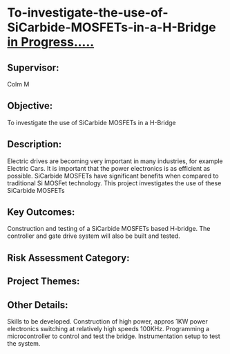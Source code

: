 # To-investigate-the-use-of-SiCarbide-MOSFETs-in-a-H-Bridge <a href="https://github.com/talhatallat/To-investigate-the-use-of-SiCarbide-MOSFETs-in-a-H-Bridge" target= "_blank" > in Progress.....</a> 

## Supervisor: 
Colm M

## Objective: 
To investigate the use of SiCarbide MOSFETs in a H-Bridge

## Description: 
Electric drives are becoming very important in many industries, for example Electric Cars. It is important that the power electronics is as efficient as possible. SiCarbide MOSFETs have significant benefits when compared to traditional Si MOSFet technology. This project investigates the use of these SiCarbide MOSFETs

## Key Outcomes:
Construction and testing of a SiCarbide MOSFETs based H-bridge. The controller and gate drive system will also be built and tested.

## Risk Assessment Category:

## Project Themes:

## Other Details: 
Skills to be developed.
Construction of high power, appros 1KW power electronics switching at relatively high speeds 100KHz.
Programming a microcontroller to control and test the bridge.
Instrumentation setup to test the system.
